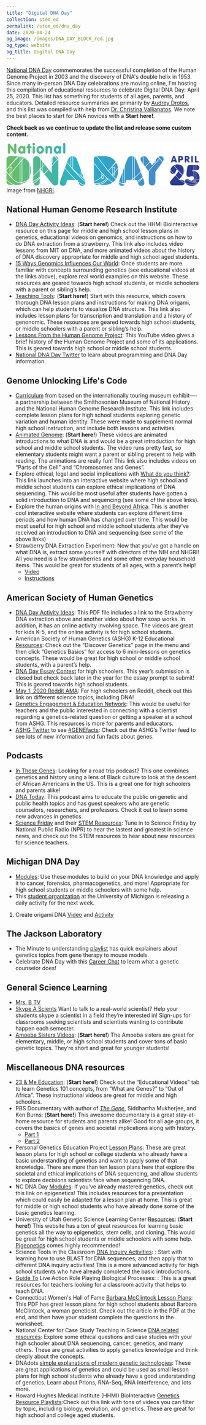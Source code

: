 ```yaml
---
title: "Digital DNA Day"
collection: stem_ed
permalink: /stem_ed/dna_day
date: 2020-04-24
og_image: /images/DNA_DAY_BLOCK_red.jpg
og_type: website
og_title: Digital DNA Day
---
```


<a href="https://www.genome.gov/dna-day" target="_blank">National DNA Day</a> commemorates the successful completion of the Human Genome Project in 2003 and the discovery of DNA's double helix in 1953. Since many in-person DNA Day celebrations are moving online, I'm hosting this compilation of educational resources to celebrate Digital DNA Day: April 25, 2020. This list has something for students of all ages, parents, and educators. Detailed resource summaries are primarily by <a href="https://audreydrotos.github.io" target="_blank">Audrey Drotos</a>, and this list was compiled with help from [Dr. Christina Vallianatos](https://www.linkedin.com/in/christinavallianatos/). We note the best places to start for DNA novices with a **Start here!**. 

**Check back as we continue to update the list and release some custom content.**

![](/images/DNA_DAY_long.jpg)
Image from <a href="https://www.genome.gov/dna-day/starter-kit" target="_blank">NHGRI</a>.  

## National Human Genome Research Institute
* <a href="https://www.genome.gov/dna-day/get-activity-ideas" target="_blank">DNA Day Activity Ideas</a>: (**Start here!**) Check out the HHMI Biointeractive resource on this page for middle and high school lesson plans in genetics, educational videos on genomics, and instructions on how to do DNA extraction from a strawberry. This link also includes video lessons from MIT on DNA, and more animated videos about the history of DNA discovery appropriate for middle and high school aged students. 
* <a href="https://www.genome.gov/dna-day/15-ways" target="_blank">15 Ways Genomics Influences Our World</a>: Once students are more familiar with concepts surrounding genetics (see educational videos at the links above), explore real world examples on this website. These resources are geared towards high school students, or middle schoolers with a parent or sibling’s help. 
* <a href="https://www.genome.gov/about-genomics/teaching-tools" target="_blank">Teaching Tools</a>: (**Start here!**) Start with this resource, which covers thorough DNA lesson plans and instructions for making DNA origami, which can help students to visualize DNA structure. This link also includes lesson plans for transcription and translation and a history of genonomic. These resources are geared towards high school students, or middle schoolers with a parent or sibling’s help. 
* <a href="https://www.youtube.com/watch?v=qOW5e4BgEa4" target="_blank">Lessons From the Human Genome Project</a>: This YouTube video gives a brief history of the Human Genome Project and some of its applications. This is geared towards high school or middle school students. 
* <a href="https://twitter.com/DNAday?ref_src=twsrc%5Egoogle%7Ctwcamp%5Eserp%7Ctwgr%5Eauthor" target="_blank">National DNA Day Twitter</a> to learn about programming and DNA Day information.

## Genome Unlocking Life's Code
* <a href="https://unlockinglifescode.org/learn/curriculum" target="_blank">Curriculum</a> from based on the internationally touring museum exhibit—-a partnership between the Smithosonian Museum of National History and the National Human Genome Research Institute. This link includes complete lesson plans for high school students exploring genetic variation and human identity. These were made to supplement normal high school instruction, and include both lessons and activities. 
* <a href="https://unlockinglifescode.org/media/animations/659#660" target="_blank">Animated Genome</a>: (**Start here!**) These videos are animated introductions to what DNA is and would be a great introduction for high school and middle school students. The video runs pretty fast, so elementary students might want a parent or sibling present to help with reading. The animations are really fun! This link also includes videos on “Parts of the Cell” and “Chromosomes and Genes”. 
* Explore ethical, legal and social implications with <a href="https://unlockinglifescode.org/wdyt/#/" target="_blank">What do you think?</a>: This link launches into an interactive website where high school and middle school students can explore ethical implications of DNA sequencing. This would be most useful after students have gotten a solid introduction to DNA and sequencing (see some of the above links). 
* Explore the human origins with <a href="https://unlockinglifescode.org/iaba/" target="_blank">In and Beyond Africa</a>: This is another cool interactive website where students can explore different time periods and how human DNA has changed over time. This would be most useful for high school and middle school students after they’ve received an introduction to DNA and sequencing (see some of the above links)
* Strawberry DNA Extraction Experiment: Now that you’ve got a handle on what DNA is, extract some yourself with directors of the NIH and NHGRI! All you need is a few strawberries and some other everyday household items. This would be great for students of all ages, with a parent’s help!
  - <a href="https://www.youtube.com/watch?v=hOpu4iN5Bh4" target="_blank">Video</a>
  - <a href="https://unlockinglifescode.org/education-resource-profile/dna-strawberries-tutorial-video-and-poster" target="_blank">Instructions</a>
  
## American Society of Human Genetics 
* <a href="https://www.ashg.org/wp-content/uploads/2020/03/Virtual-Programs-Handout-FINAL.pdf" target="_blank">DNA Day Activity Ideas</a>: This PDF file includes a link to the Strawberry DNA extraction above and another video about how soap works. In addition, it has an online activity involving space. The videos are great for kids K-5, and the online activity is for high school students.  
* American Society of Human Genetics (ASHG) K-12 Educational <a href="https://www.ashg.org/discover-genetics/k-12-education/" target="_blank">Resources</a>: Check out the “Discover Genetics” page in the menu and then click “Genetics Basics” for access to 6 mini-lessons on genetics concepts. These would be great for high school or middle school students, with a parent’s help.
* <a href="https://www.ashg.org/discover-genetics/k-12-education/dna-day/" target="_blank">DNA Day Essay Contest</a> for high schoolers. This year’s submission is closed but check back later in the year for the essay prompt to submit! This is geared towards high school students. 
* <a href="https://www.reddit.com/r/science/" target="_blank">May 1, 2020 Reddit AMA</a>: For high schoolers on Reddit, check out this link on different science topics, including DNA!
* <a href="https://www.ashg.org/discover-genetics/gene-network" target="_blank">Genetics Engagement & Education Network</a>: This would be useful for teachers and the public interested in connecting with a scientist regarding a genetics-related question or getting a speaker at a school from ASHG. This resources is more for parents and educators.
* <a href="https://twitter.com/GeneticsSociety" target="_blank">ASHG Twitter</a> to see <a href="https://twitter.com/hashtag/GENEfacts?src=hashtag_click" target="_blank"> #GENEfacts</a>: Check out the ASHG’s Twitter feed to see lots of new information and fun facts about genes. 

## Podcasts
  - <a href="https://inthosegenes.com" target="_blank">In Those Genes</a>: Looking for a road trip podcast? This one combines genetics and history using a lens of Black culture to look at the descent of African Americans in the US. This is a great one for high schoolers and parents alike!
  - <a href="http://dnapodcast.com/about-us" target="_blank">DNA Today</a>: This podcast aims to educate the public on genetic and public health topics and has guest speakers who are genetic counselors, researchers, and professors. Check it out to learn some new advances in genetics. 
  - <a href="https://www.sciencefriday.com" target="_blank">Science Friday</a> and their <a href="https://www.sciencefriday.com/segments/free-stem-resources/" target="_blank">STEM Resources</a>: Tune in to Science Friday by National Public Radio (NPR) to hear the lastest and greatest in science news, and check out the STEM resources to hear about new resources for science teachers. 
 
## Michigan DNA Day
* <a href="https://midnaday.com/the-modules/" target="_blank">Modules</a>: Use these modules to build on your DNA knowledge and apply it to cancer, forensics, pharmacogenetics, and more! Appropriate for high school students or middle schoolers with some help.  
* This <a href="https://midnaday.com" target="_blank">student organization</a> at the University of Michigan is releasing a daily activity for the next week. 
1. Create origami DNA 
  <a href="http://ow.ly/nGUB50znWCS" target="_blank">Video</a> and <a href="http://ow.ly/3mke50znWCT" target="_blank">Activity</a>
  
## The Jackson Laboratory
* The Minute to understanding <a href="https://www.youtube.com/playlist?list=PLWNp6Z5dXDZ7uOGJHchb6F-zoExE8gwep" target="_blank">playlist</a> has quick explainers about genetics topics from gene therapy to mouse models.
* Celebrate DNA Day with this <a href="https://www.youtube.com/watch?v=U-djEmXdNZU&feature=youtu.be" target="_blank">Career Chat</a> to learn what a genetic counselor does! 
  
## General Science Learning
* <a href="https://www.instagram.com/mrs.b.tv/" target="_blank">Mrs. B TV</a>
* <a href="https://www.skypeascientist.com" target="_blank">Skype A Scients</a> Want to talk to a real-world scientist? Help your students skype a scientist in a field they’re interested in! Sign-ups for classrooms seeking scientists and scientists wanting to contribute happen each semester.
* <a href="https://www.youtube.com/user/AmoebaSisters" target="_blank">Amoeba Sisters Videos</a>: (**Start here!**) The Amoeba sisters are great for elementary, middle, or high school students and cover tons of basic genetic topics. They’re short and great for younger students! 
  
## Miscellaneous DNA resources 
* <a href="https://education.23andme.com" target="_blank">23 & Me Education</a>: (**Start here!**) Check out the “Educational Videos” tab to learn Genetics 101 concepts, from “What are Genes?” to “Out of Africa”. These instructional videos are great for middle and high schoolers. 
* PBS Documentary with author of <a href="https://www.goodreads.com/book/show/27276428-the-gene" target="_blank">*The Gene*</a>, Siddhartha Mukherjee, and Ken Burns: (**Start here!**) This awesome documentary is a great stay-at-home resource for students and parents alike! Good for all age groups, it covers the basics of genes and societal implications along with history.  
  - <a href="https://www.pbs.org/video/part-1-dawn-of-the-modern-age-of-genetics-27czqa/" target="_blank">Part 1</a>
  - <a href="https://www.pbs.org/video/part-2-revolution-in-the-treatment-of-disease-z9nxg5/" target="_blank">Part 2</a>
* Personal Genetics Education Project <a href="https://pged.org/lesson-plans/" target="_blank">Lesson Plans</a>: These are great lesson plans for high school or college students who already have a basic understanding of genetics and want to apply some of that knowledge. There are more than ten lesson plans here that explore the societal and ethical implications of DNA sequencing, and allow students to explore decisions scientists face when sequencing DNA. 
* NC DNA Day <a href="http://ncdnaday.org/learn-more/resources-2/" target="_blank">Modules</a>: If you’ve already mastered genetics, check out this link on epigenetics! This includes resources for a presentation which could easily be adapted for a lesson plan at home. This is great for middle or high school students who have already done some of the basic genetics learning.  
* University of Utah Genetic Science Learning Center <a href="https://learn.genetics.utah.edu" target="_blank">Resources</a>: (**Start here!**) This website has a ton of great resources for learning basic genetics all the way to epigenetics, stem cells, and cloning. This would be great for high school students or middle schoolers with some help. <a href="https://learn.genetics.utah.edu/content/pigeons/pigeonetics/" target="_blank">Pigeonetics</a> comes highly recommended!
* Science Tools in the Classroom <a href="http://www.stcnm.org/resources" target="_blank">DNA Inquiry Activities</a>: : Start with learning how to use BLAST for DNA sequences, and then apply that to different DNA inquiry activities! This is a more advanced activity for high school students who have already completed the basic introductions. 
* <a href="https://www.minipcr.com/professional-development/larp-live-action-role-playing-biological-processes/" target="_blank">Guide To</a> Live Action Role Playing Biological Processes: : This is a great resources for teachers looking for a classroom activity that helps to teach DNA. 
* Connecticut Women's Hall of Fame <a href="https://static1.squarespace.com/static/5d7121a2621fa50001fc829f/t/5dcc389a33e6e87259430eb6/1573948774306/STEMfems-McClintock.pdf" target="_blank">Barbara McClintock Lesson Plans</a>: This PDF has great lesson plans for high school students about Barbara McClintock, a woman geneticist. Check out the article in the PDF at the end, and then have your student complete the questions in the worksheet. 
* National Center for Case Study Teaching in Science <a href="https://sciencecases.lib.buffalo.edu/collection/results.html?keywords2=dna&submit=Search&subject_headings=&educational_level=&type_methods=&topical_areas=&date_posted2=" target="_blank">DNA related resources</a>: Explore some ethical questions and case studies with your high schooler about DNA sequencing, cancer, genetics, and many others. These are great activities to apply genetics knowledge and think deeply about the concepts. 
* DNAdots <a href="https://dnadots.minipcr.com/?s=&post_type=dnadots-item" target="_blank">simple explanations of modern genetic technologies</a>: These are great applications of genetics and could be used as small lesson plans for high school students who already have a good understanding of genetics. Learn about Prions, RNA-Seq, RNA Interference, and lots more. 
* Howard Hughes Medical Institute (HHMI) BioInteractive <a href="https://www.biointeractive.org/planning-tools/resource-playlists?f%5B0%5D=topics%3A28" target="_blank">Genetics Resource Playlists</a>:Check out this link with tons of videos you can filter by topic, including biology, evolution, and genetics. These are great for high school and college aged students.


